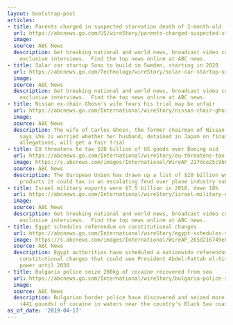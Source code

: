 ```yaml
---
layout: bootstrap-post
articles:
- title: Parents charged in suspected starvation death of 2-month-old
  url: https://abcnews.go.com/US/wireStory/parents-charged-suspected-starvation-death-month-62456129
  image: 
  source: ABC News
  description: Get breaking national and world news, broadcast video coverage, and
    exclusive interviews.  Find the top news online at ABC news.
- title: Solar car startup Sono to build in Sweden, starting in 2020
  url: https://abcnews.go.com/Technology/wireStory/solar-car-startup-sono-build-sweden-starting-2020-62456127
  image: 
  source: ABC News
  description: Get breaking national and world news, broadcast video coverage, and
    exclusive interviews.  Find the top news online at ABC news.
- title: Nissan ex-chair Ghosn's wife fears his trial may be unfair
  url: https://abcnews.go.com/International/wireStory/nissan-chair-ghosns-wife-fears-trial-unfair-62456126
  image: 
  source: ABC News
  description: The wife of Carlos Ghosn, the former chairman of Nissan and Renault,
    says she is worried whether her husband, detained in Japan on financial misconduct
    allegations, will get a fair trial
- title: EU threatens to tax $20 billion of US goods over Boeing aid
  url: https://abcnews.go.com/International/wireStory/eu-threatens-tax-20-billion-us-goods-boeing-62456116
  image: https://s.abcnews.com/images/International/WireAP_217dce25c9b0433baa7fcce6d5310bce_16x9_992.jpg
  source: ABC News
  description: The European Union has drawn up a list of $20 billion worth of U.S.
    products it could tax in an escalating feud over plane industry subsidies
- title: Israel military exports were $7.5 billion in 2018, down 18%
  url: https://abcnews.go.com/International/wireStory/israel-military-exports-75-billion-2018-18-62456081
  image: 
  source: ABC News
  description: Get breaking national and world news, broadcast video coverage, and
    exclusive interviews.  Find the top news online at ABC news.
- title: Egypt schedules referendum on constitutional changes
  url: https://abcnews.go.com/International/wireStory/egypt-schedules-referendum-constitutional-62456021
  image: https://s.abcnews.com/images/International/WireAP_265d216749e84d92801ea9044a8bd7c7_16x9_992.jpg
  source: ABC News
  description: Egypt authorities have scheduled a nationwide referendum on proposed
    constitutional changes that could see President Abdel-Fattah el-Sissi remain in
    power until 2030
- title: Bulgaria police seize 200kg of cocaine recovered from sea
  url: https://abcnews.go.com/International/wireStory/bulgaria-police-seize-200kg-cocaine-recovered-sea-62455987
  image: 
  source: ABC News
  description: Bulgarian border police have discovered and seized more than 200 kilograms
    (441 pounds) of cocaine in waters near the country's Black Sea coast
as_of_date: '2019-04-17'
---
```


